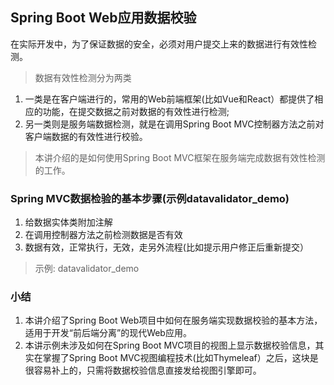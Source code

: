 ## Spring Boot Web应用数据校验

在实际开发中，为了保证数据的安全，必须对用户提交上来的数据进行有效性检测。

> 数据有效性检测分为两类

1. 一类是在客户端进行的，常用的Web前端框架(比如Vue和React）都提供了相应的功能，在提交数据之前对数据的有效性进行检测;
2. 另一类则是服务端数据检测，就是在调用Spring Boot
MVC控制器方法之前对客户端数据的有效性进行校验。

> 本讲介绍的是如何使用Spring Boot MVC框架在服务端完成数据有效性检测的工作。

### Spring MVC数据检验的基本步骤(示例datavalidator_demo)

1. 给数据实体类附加注解
2. 在调用控制器方法之前检测数据是否有效
3. 数据有效，正常执行，无效，走另外流程(比如提示用户修正后重新提交）

> 示例: datavalidator_demo

### 小结

1. 本讲介绍了Spring Boot Web项目中如何在服务端实现数据校验的基本方法，适用于开发“前后端分离”的现代Web应用。
2. 本讲示例未涉及如何在Spring Boot MVC项目的视图上显示数据校验信息，其实在掌握了Spring Boot MVC视图编程技术(比如Thymeleaf）之后，这块是很容易补上的，只需将数据校验信息直接发给视图引擎即可。